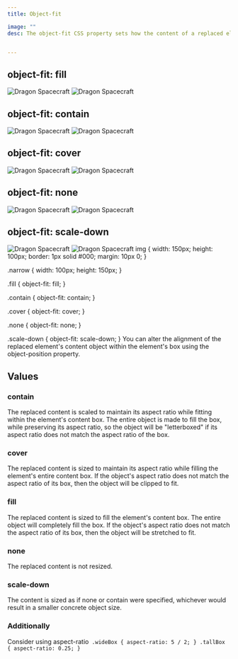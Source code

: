 ```yaml
---
title: Object-fit

image: ""
desc: The object-fit CSS property sets how the content of a replaced element, such as an <img> or <video>, should be resized to fit its container.


---
```


<html-code>
<h2>object-fit: fill</h2>
<img class="fill" src="/sampleImages/dragon.jpg" alt="Dragon Spacecraft" />

<img class="fill narrow" src="/sampleImages/dragon.jpg" alt="Dragon Spacecraft" />

<h2>object-fit: contain</h2>
<img class="contain" src="/sampleImages/dragon.jpg" alt="Dragon Spacecraft" />

<img class="contain narrow" src="/sampleImages/dragon.jpg" alt="Dragon Spacecraft" />

<h2>object-fit: cover</h2>
<img class="cover" src="/sampleImages/dragon.jpg" alt="Dragon Spacecraft" />

<img class="cover narrow" src="/sampleImages/dragon.jpg" alt="Dragon Spacecraft" />

<h2>object-fit: none</h2>
<img class="none" src="/sampleImages/dragon.jpg" alt="Dragon Spacecraft" />

<img class="none narrow" src="/sampleImages/dragon.jpg" alt="Dragon Spacecraft" />

<h2>object-fit: scale-down</h2>
<img class="scale-down" src="/sampleImages/dragon.jpg" alt="Dragon Spacecraft" />

<img class="scale-down narrow" src="/sampleImages/dragon.jpg" alt="Dragon Spacecraft" />


</html-code>

<css-code>
img {
  width: 150px;
  height: 100px;
  border: 1px solid #000;
  margin: 10px 0;
}

.narrow {
  width: 100px;
  height: 150px;
}

.fill {
  object-fit: fill;
}

.contain {
  object-fit: contain;
}

.cover {
  object-fit: cover;
}

.none {
  object-fit: none;
}

.scale-down {
  object-fit: scale-down;
}
</css-code>
You can alter the alignment of the replaced element's content object within the element's box using the object-position property.

## Values
### **contain**
The replaced content is scaled to maintain its aspect ratio while fitting within the element's content box. The entire object is made to fill the box, while preserving its aspect ratio, so the object will be "letterboxed" if its aspect ratio does not match the aspect ratio of the box.

### **cover**
The replaced content is sized to maintain its aspect ratio while filling the element's entire content box. If the object's aspect ratio does not match the aspect ratio of its box, then the object will be clipped to fit.

### **fill**
The replaced content is sized to fill the element's content box. The entire object will completely fill the box. If the object's aspect ratio does not match the aspect ratio of its box, then the object will be stretched to fit.

### **none**
The replaced content is not resized.

### **scale-down**
The content is sized as if none or contain were specified, whichever would result in a smaller concrete object size.


### **Additionally**
Consider using aspect-ratio` 
.wideBox {
  aspect-ratio: 5 / 2;
}
.tallBox {
  aspect-ratio: 0.25;
}
`